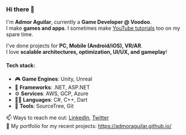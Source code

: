 ### Hi there 👋

I'm **Admor Aguilar**, currently a **Game Developer @ Voodoo**.  
I make **games and apps**. I sometimes make [YouTube tutorials](https://www.youtube.com/channel/UCtHm0xFqvpRtPw4IovxJnDw) too on my spare time.

I've done projects for **PC, Mobile (Android/iOS), VR/AR**.  
I love **scalable architectures, optimization, UI/UX, and gameplay**!

#### Tech stack: 
- 🎮 **Game Engines**: Unity, Unreal
- 🎴 **Frameworks**: .NET, ASP.NET
- ⚙ **Services**: AWS, GCP, Azure
- 👨‍💻 **Languages**: C#, C++, Dart
- 🔧 **Tools**: SourceTree, Git

📫 Ways to reach me out: [LinkedIn](https://www.linkedin.com/in/admoraguilar), [Twitter](https://twitter.com/admoraguilar)  
📜 My portfolio for my recent projects: https://admoraguilar.github.io/
